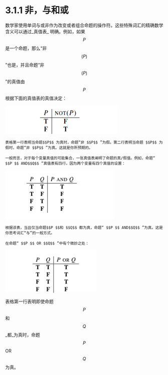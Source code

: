 # 3.1.1 非，与和或

数学家使用单词与或非作为改变或者组合命题的操作符。这些特殊词汇的精确数学含义可以通过_真值表_ 明确。例如，如果 $$P$$ 是一个命题，那么“非 $$(P)$$ ”也是，并且命题“非 $$(P)$$ ”的真值由 $$P$$ 根据下面的真值表的真值决定：  

![&#x6CA1;&#x6709;&#x627E;&#x5230;&#x5982;&#x4F55;&#x5728;gitbook&#x521B;&#x5EFA;&#x771F;&#x503C;&#x8868;&#xFF0C;&#x622A;&#x56FE;&#x66FF;&#x4EE3;](../../../.gitbook/assets/image%20%282%29.png)

    表格第一行表明当命题$$P$$ 为真时，命题“非 $$P$$ ”为假。第二行表明当命题 $$P$$ 为假时，命题“非 $$P$$ ”为真。这就是你所预期的。

    一般而言，对于每个变量真值的可能集合，一张真值表阐明了命题的真/假值。例如，命题“ $$P $$ AND$$Q$$ ”真值表有四行，因为两个变量有四个真值的设置：

![&#x6CA1;&#x6709;&#x627E;&#x5230;&#x5982;&#x4F55;&#x5728;gitbook&#x521B;&#x5EFA;&#x771F;&#x503C;&#x8868;&#xFF0C;&#x622A;&#x56FE;&#x66FF;&#x4EE3;](../../../.gitbook/assets/image%20%284%29.png)

    根据该表，当且仅当命题$$P $$和 $$Q$$ 都为真，命题“ $$P $$ AND$$Q$$ ”为真。这是你思考词汇“与”的一般方式。

    在命题“ $$P $$ OR $$Q$$ ”中有个微妙之处：

![&#x6CA1;&#x6709;&#x627E;&#x5230;&#x5982;&#x4F55;&#x5728;gitbook&#x521B;&#x5EFA;&#x771F;&#x503C;&#x8868;&#xFF0C;&#x622A;&#x56FE;&#x66FF;&#x4EE3;](../../../.gitbook/assets/image%20%286%29.png)

   表格第一行表明即使命题$$P $$ 和$$Q$$_都_为真时，命题 $$P $$ OR $$Q$$为真。


